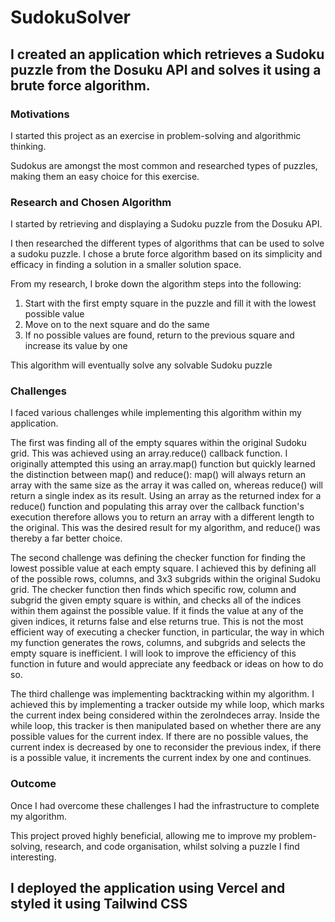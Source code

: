 ﻿# SudokuSolver

## I created an application which retrieves a Sudoku puzzle from the Dosuku API and solves it using a brute force algorithm.

### Motivations

I started this project as an exercise in problem-solving and algorithmic thinking.

Sudokus are amongst the most common and researched types of puzzles, making them an easy choice for this exercise.

### Research and Chosen Algorithm

I started by retrieving and displaying a Sudoku puzzle from the Dosuku API.

I then researched the different types of algorithms that can be used to solve a sudoku puzzle. I chose a brute force algorithm based on its simplicity and efficacy in finding a solution in a smaller solution space.

From my research, I broke down the algorithm steps into the following:
1) Start with the first empty square in the puzzle and fill it with the lowest possible value
2) Move on to the next square and do the same
3) If no possible values are found, return to the previous square and increase its value by one

This algorithm will eventually solve any solvable Sudoku puzzle

### Challenges

I faced various challenges while implementing this algorithm within my application.

The first was finding all of the empty squares within the original Sudoku grid. This was achieved using an array.reduce() callback function. I originally attempted this using an array.map() function but quickly learned the distinction between map() and reduce(): map() will always return an array with the same size as the array it was called on, whereas reduce() will return a single index as its result. Using an array as the returned index for a reduce() function and populating this array over the callback function's execution therefore allows you to return an array with a different length to the original. This was the desired result for my algorithm, and reduce() was thereby a far better choice.

The second challenge was defining the checker function for finding the lowest possible value at each empty square. I achieved this by defining all of the possible rows, columns, and 3x3 subgrids within the original Sudoku grid. The checker function then finds which specific row, column and subgrid the given empty square is within, and checks all of the indices within them against the possible value. If it finds the value at any of the given indices, it returns false and else returns true. This is not the most efficient way of executing a checker function, in particular, the way in which my function generates the rows, columns, and subgrids and selects the empty square is inefficient. I will look to improve the efficiency of this function in future and would appreciate any feedback or ideas on how to do so.

The third challenge was implementing backtracking within my algorithm. I achieved this by implementing a tracker outside my while loop, which marks the current index being considered within the zeroIndeces array. Inside the while loop, this tracker is then manipulated based on whether there are any possible values for the current index. If there are no possible values, the current index is decreased by one to reconsider the previous index, if there is a possible value, it increments the current index by one and continues.

### Outcome

Once I had overcome these challenges I had the infrastructure to complete my algorithm.

This project proved highly beneficial, allowing me to improve my problem-solving, research, and code organisation, whilst solving a puzzle I find interesting.

## I deployed the application using Vercel and styled it using Tailwind CSS
